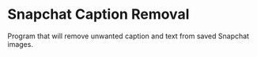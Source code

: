 # Snapchat Caption Removal
Program that will remove unwanted caption and text from saved Snapchat images.
